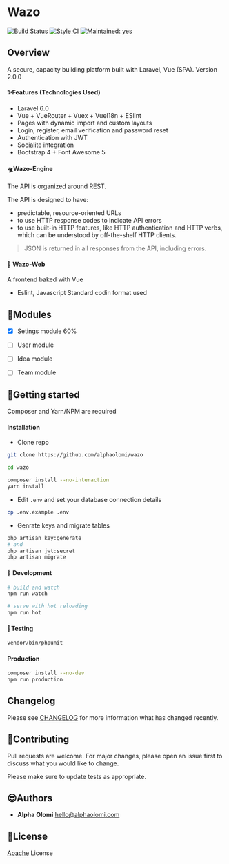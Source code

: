 # Wazo

<a href="https://travis-ci.com/alphaolomi/wazo"><img alt="Build Status" src="https://img.shields.io/travis/alphaolomi/wazo?style=flat-square"></a>
<a href="https://github.styleci.io/repos/194079564"><img alt="Style CI" src="https://github.styleci.io/repos/194079564/shield"></a>
<a href="#"><img src="https://img.shields.io/badge/Maintained%3F-yes-green.svg?style=flat-square" alt="Maintained: yes"></a>
<p align="center">
<!-- <img src="https://i.imgur.com/NHFTsGt.png"> -->
</p>



## Overview
A secure, capacity building platform built with Laravel, Vue (SPA). Version 2.0.0

#### ✨Features (Technologies Used)

- Laravel 6.0 
- Vue + VueRouter + Vuex + VueI18n + ESlint
- Pages with dynamic import and custom layouts
- Login, register, email verification and password reset
- Authentication with JWT
- Socialite integration
- Bootstrap 4 + Font Awesome 5


#### 🛸Wazo-Engine
The API is organized around REST.

The API is designed to have:
- predictable, resource-oriented URLs
- to use HTTP response codes to indicate API errors
- to use built-in HTTP features, like HTTP authentication and HTTP verbs, which can be understood by off-the-shelf HTTP clients.

> JSON is returned in all responses from the API, including errors.

#### 🚁 Wazo-Web

A frontend baked with Vue 

- Eslint, Javascript Standard codin format used

## 🧩Modules

- [x] Setings module 60%
- [ ] User module
- [ ] Idea module
- [ ] Team module


## 🚀Getting started

Composer and Yarn/NPM are required

#### Installation

- Clone repo
```bash
git clone https://github.com/alphaolomi/wazo

cd wazo

composer install --no-interaction
yarn install
```

- Edit `.env` and set your database connection details

```bash
cp .env.example .env
```

- Genrate keys and migrate tables

```bash
php artisan key:generate
# and 
php artisan jwt:secret
php artisan migrate
```

#### 🔧 Development

```bash
# build and watch
npm run watch

# serve with hot reloading
npm run hot
```


#### 🧪Testing

```bash
vendor/bin/phpunit
```

#### Production

```bash
composer install --no-dev
npm run production
```

## Changelog

Please see [CHANGELOG](CHANGELOG.md) for more information what has changed recently.

## 🤝Contributing

Pull requests are welcome. For major changes, please open an issue first to discuss what you would like to change.

Please make sure to update tests as appropriate.


## 😎Authors

- **Alpha Olomi** [hello@alphaolomi.com](hello@alphaolomi.com)

## 📃License

[Apache](http://apachelicense.com) License
